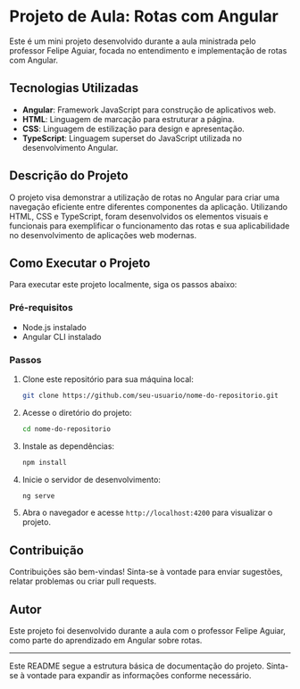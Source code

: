 # Projeto de Aula: Rotas com Angular

Este é um mini projeto desenvolvido durante a aula ministrada pelo professor Felipe Aguiar, focada no entendimento e implementação de rotas com Angular.

## Tecnologias Utilizadas

- **Angular**: Framework JavaScript para construção de aplicativos web.
- **HTML**: Linguagem de marcação para estruturar a página.
- **CSS**: Linguagem de estilização para design e apresentação.
- **TypeScript**: Linguagem superset do JavaScript utilizada no desenvolvimento Angular.

## Descrição do Projeto

O projeto visa demonstrar a utilização de rotas no Angular para criar uma navegação eficiente entre diferentes componentes da aplicação. Utilizando HTML, CSS e TypeScript, foram desenvolvidos os elementos visuais e funcionais para exemplificar o funcionamento das rotas e sua aplicabilidade no desenvolvimento de aplicações web modernas.

## Como Executar o Projeto

Para executar este projeto localmente, siga os passos abaixo:

### Pré-requisitos

- Node.js instalado
- Angular CLI instalado

### Passos

1. Clone este repositório para sua máquina local:

    ```bash
    git clone https://github.com/seu-usuario/nome-do-repositorio.git
    ```

2. Acesse o diretório do projeto:

    ```bash
    cd nome-do-repositorio
    ```

3. Instale as dependências:

    ```bash
    npm install
    ```

4. Inicie o servidor de desenvolvimento:

    ```bash
    ng serve
    ```

5. Abra o navegador e acesse `http://localhost:4200` para visualizar o projeto.

## Contribuição

Contribuições são bem-vindas! Sinta-se à vontade para enviar sugestões, relatar problemas ou criar pull requests.

## Autor

Este projeto foi desenvolvido durante a aula com o professor Felipe Aguiar, como parte do aprendizado em Angular sobre rotas.

---

Este README segue a estrutura básica de documentação do projeto. Sinta-se à vontade para expandir as informações conforme necessário.
